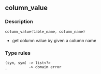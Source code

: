 ## column_value

### Description

`column_value(table_name, column_name)`

- get column value by given a column name

### Type rules

```
(sym, sym) -> list<?>
_          -> domain error
```

